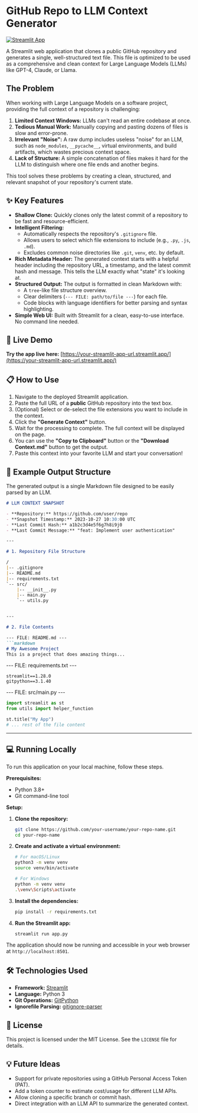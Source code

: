 # GitHub Repo to LLM Context Generator

[![Streamlit App](https://static.streamlit.io/badges/streamlit_badge_black_white.svg)](https://your-streamlit-app-url.streamlit.app/) <!--- TODO: Replace with your deployed app URL -->

A Streamlit web application that clones a public GitHub repository and generates a single, well-structured text file. This file is optimized to be used as a comprehensive and clean context for Large Language Models (LLMs) like GPT-4, Claude, or Llama.

## The Problem

When working with Large Language Models on a software project, providing the full context of a repository is challenging:

1.  **Limited Context Windows:** LLMs can't read an entire codebase at once.
2.  **Tedious Manual Work:** Manually copying and pasting dozens of files is slow and error-prone.
3.  **Irrelevant "Noise":** A raw dump includes useless "noise" for an LLM, such as `node_modules`, `__pycache__`, virtual environments, and build artifacts, which wastes precious context space.
4.  **Lack of Structure:** A simple concatenation of files makes it hard for the LLM to distinguish where one file ends and another begins.

This tool solves these problems by creating a clean, structured, and relevant snapshot of your repository's current state.


## ✨ Key Features

*   **Shallow Clone:** Quickly clones only the latest commit of a repository to be fast and resource-efficient.
*   **Intelligent Filtering:**
    *   Automatically respects the repository's `.gitignore` file.
    *   Allows users to select which file extensions to include (e.g., `.py`, `.js`, `.md`).
    *   Excludes common noise directories like `.git`, `venv`, etc. by default.
*   **Rich Metadata Header:** The generated context starts with a helpful header including the repository URL, a timestamp, and the latest commit hash and message. This tells the LLM exactly what "state" it's looking at.
*   **Structured Output:** The output is formatted in clean Markdown with:
    *   A `tree`-like file structure overview.
    *   Clear delimiters (`--- FILE: path/to/file ---`) for each file.
    *   Code blocks with language identifiers for better parsing and syntax highlighting.
*   **Simple Web UI:** Built with Streamlit for a clean, easy-to-use interface. No command line needed.

## 🚀 Live Demo

**Try the app live here:** [https://your-streamlit-app-url.streamlit.app/](https://your-streamlit-app-url.streamlit.app/) <!--- TODO: Replace this with the actual URL once deployed -->

## 📋 How to Use

1.  Navigate to the deployed Streamlit application.
2.  Paste the full URL of a **public** GitHub repository into the text box.
3.  (Optional) Select or de-select the file extensions you want to include in the context.
4.  Click the **"Generate Context"** button.
5.  Wait for the processing to complete. The full context will be displayed on the page.
6.  You can use the **"Copy to Clipboard"** button or the **"Download Context.md"** button to get the output.
7.  Paste this context into your favorite LLM and start your conversation!

## 📝 Example Output Structure

The generated output is a single Markdown file designed to be easily parsed by an LLM.

```markdown
# LLM CONTEXT SNAPSHOT

- **Repository:** https://github.com/user/repo
- **Snapshot Timestamp:** 2023-10-27 10:30:00 UTC
- **Last Commit Hash:** a1b2c3d4e5f6g7h8i9j0
- **Last Commit Message:** "feat: Implement user authentication"

---

# 1. Repository File Structure

/
|-- .gitignore
|-- README.md
|-- requirements.txt
`-- src/
    |-- __init__.py
    |-- main.py
    `-- utils.py


---

# 2. File Contents

--- FILE: README.md ---
```markdown
# My Awesome Project
This is a project that does amazing things...
```

--- FILE: requirements.txt ---
```
streamlit==1.28.0
gitpython==3.1.40
```

--- FILE: src/main.py ---
```python
import streamlit as st
from utils import helper_function

st.title("My App")
# ... rest of the file content
```
---

## 💻 Running Locally

To run this application on your local machine, follow these steps.

**Prerequisites:**
*   Python 3.8+
*   Git command-line tool

**Setup:**

1.  **Clone the repository:**
    ```bash
    git clone https://github.com/your-username/your-repo-name.git
    cd your-repo-name
    ```

2.  **Create and activate a virtual environment:**
    ```bash
    # For macOS/Linux
    python3 -m venv venv
    source venv/bin/activate

    # For Windows
    python -m venv venv
    .\venv\Scripts\activate
    ```

3.  **Install the dependencies:**
    ```bash
    pip install -r requirements.txt
    ```

4.  **Run the Streamlit app:**
    ```bash
    streamlit run app.py
    ```

The application should now be running and accessible in your web browser at `http://localhost:8501`.

## 🛠️ Technologies Used

*   **Framework:** [Streamlit](https://streamlit.io/)
*   **Language:** Python 3
*   **Git Operations:** [GitPython](https://gitpython.readthedocs.io/en/stable/)
*   **Ignorefile Parsing:** [gitignore-parser](https://pypi.org/project/gitignore-parser/)

## 📄 License

This project is licensed under the MIT License. See the `LICENSE` file for details.

## 💡 Future Ideas

*   Support for private repositories using a GitHub Personal Access Token (PAT).
*   Add a token counter to estimate cost/usage for different LLM APIs.
*   Allow cloning a specific branch or commit hash.
*   Direct integration with an LLM API to summarize the generated context.